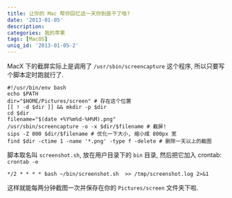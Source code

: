 ```yaml
---
title: 让你的 Mac 帮你回忆这一天你到底干了啥?
date: '2013-01-05'
description:
categories: 我的苹果
tags: [MacOS]
uniq_id: '2013-01-05-2'
---
```

MacX 下的截屏实际上是调用了 `/usr/sbin/screencapture` 这个程序, 所以只要写个脚本定时跑就行了.

	#!/usr/bin/env bash
	echo $PATH
	dir="$HOME/Pictures/screen" # 存在这个位置
	[[ ! -d $dir ]] && mkdir -p $dir
	cd $dir
	filename="$(date +%Y%m%d-%H%M).png"
	/usr/sbin/screencapture -o -x $dir/$filename # 截屏!
	sips -Z 800 $dir/$filename # 优化一下大小, 缩小成 800px 宽
	find $dir -ctime 1 -name '*.png' -type f -delete # 删除一天以上的截图

脚本取名叫 `screenshot.sh`, 放在用户目录下的 `bin` 目录, 然后把它加入 crontab: `crontab -e`

	*/2 * * * * bash ~/bin/screenshot.sh  >> /tmp/screenshot.log 2>&1

这样就能每两分钟截图一次并保存在你的 `Pictures/screen` 文件夹下啦.
